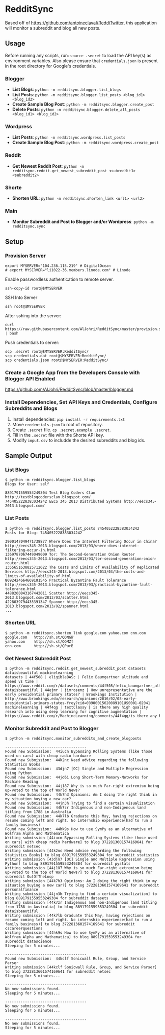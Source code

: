 # RedditSync

Based off of https://github.com/antoineclaval/ReddiTwitter, this application will monitor a subreddit and blog all new posts.

## Usage

Before running any scripts, run: `source .secret` to load the API key(s) as environment variables. Also please ensure that `credentials.json` is present in the root directory for Google's credentials.

### Blogger

- **List Blogs**: `python -m redditsync.blogger.list_blogs`
- **List Posts**: `python -m redditsync.blogger.list_posts <blog_id1> <blog_id2>`
- **Create Sample Blog Post**: `python -m redditsync.blogger.create_post`
- **Delete Posts**: `python -m redditsync.blogger.delete_all_posts <blog_id1> <blog_id2>`

### Wordpress

- **List Posts**: `python -m redditsync.wordpress.list_posts`
- **Create Sample Blog Post**: `python -m redditsync.wordpress.create_post`

### Reddit

- **Get Newest Reddit Post**: `python -m redditsync.reddit.get_newest_subreddit_post <subreddit1> <subreddit2>`

### Shorte

- **Shorten URL**: `python -m redditsync.shorten_link <url1> <url2>`

### Main

- **Monitor Subreddit and Post to Blogger and/or Wordpress**: `python -m redditsync.sync`

## Setup

### Provision Server

```
export MYSERVER="104.236.115.219" # DigitalOcean
# export MYSERVER="li1022-36.members.linode.com" # Linode
```

Enable passwordless authentication to remote server.

```
ssh-copy-id root@$MYSERVER
```

SSH Into Server

```
ssh root@$MYSERVER
```

After sshing into the server:

```
curl https://raw.githubusercontent.com/AlJohri/RedditSync/master/provision.sh | bash
```

Push credentials to server:

```
scp .secret root@$MYSERVER:RedditSync/
scp credentials.dat root@$MYSERVER:RedditSync/
scp credentials.json root@$MYSERVER:RedditSync/
```

### Create a Google App from the Developers Console with Blogger API Enabled

https://github.com/AlJohri/RedditSync/blob/master/blogger.md

### Install Dependencies, Set API Keys and Credentials, Configure Subreddits and Blogs

1. Install dependencies: `pip install -r requirements.txt`
2. Move `credentials.json` to root of repository.
3. Create `.secret` file. `cp .secret.example .secret`.
4. Fill in the `.secret` file with the Shorte API key.
5. Modify `input.csv` to includde the desired subreddits and blog ids.

## Sample Output

### List Blogs
```
$ python -m redditsync.blogger.list_blogs
Blogs for User: self

8891791559553249304 Test Blog Coders Clan http://testblogcodersclan.blogspot.com/
7454052228383034242 EECS 345 2013 Distributed Systems http://eecs345-2013.blogspot.com/
```

### List Posts
```
$ python -m redditsync.blogger.list_posts 7454052228383034242
Posts for Blog: 7454052228383034242

3900147049471738877 Where Does the Internet Filtering Occur in China? http://eecs345-2013.blogspot.com/2013/03/where-does-internet-filtering-occur-in.html
1369787067449049009 Tor: The Second-Generation Onion Router http://eecs345-2013.blogspot.com/2013/03/tor-second-generation-onion-router.html
1355651638825712622 The Costs and Limits of Availability of Replicated Services http://eecs345-2013.blogspot.com/2013/03/the-costs-and-limits-of-availability-of.html
8092424664669101545 Practical Byzantine Fault Tolerance http://eecs345-2013.blogspot.com/2013/03/practical-byzantine-fault-tolerance.html
4488200843167442011 Scatter http://eecs345-2013.blogspot.com/2013/03/scatter.html
4228039794435391347 Spanner http://eecs345-2013.blogspot.com/2013/02/spanner.html
...
```

### Shorten URL
```
$ python -m redditsync.shorten_link google.com yahoo.com cnn.com
google.com 	 http://sh.st/QONGW
yahoo.com 	 http://sh.st/QOMZf
cnn.com 	 http://sh.st/QPurB
```
### Get Newest Subreddit Post
```
$ python -m redditsync.reddit.get_newest_subreddit_post datasets dataisbeautiful machinelearning
datasets | 44f508 | eligibleBASc | Felix Baumgartner altitude and speed vs time | https://www.reddit.com/r/datasets/comments/44f508/felix_baumgartner_altitude_and_speed_vs_time/
dataisbeautiful | 44ejmr | jimrosenz | How unrepresentative are the early presidential primary states? | Brookings Institution | http://www.brookings.edu/research/opinions/2016/02/03-early-presidential-primary-states-frey?cid=00900015020089101US0001-02041
machinelearning | 44f4qg | textClassy | is there any high quality research into using deep learning for cognitive augmentation | https://www.reddit.com/r/MachineLearning/comments/44f4qg/is_there_any_high_quality_research_into_using/
```

### Monitor Subreddit and Post to Blogger
```
$ python -m redditsync.monitor_subreddits_and_create_blogposts

-------------------------------------
Found new Submission:  44iucn Bypassing Rolling Systems (like those used on cars) with cheap radio hardware
Found new Submission:  44k2nc Need advice regarding the following Statistics Books
Found new Submission:  43djn7 [OC] Single and Multiple Regression using Python
Found new Submission:  44jd6i Long Short-Term Memory-Networks for Machine Reading
Found new Submission:  44j187 Why is so much Far-right extremism being up-voted to the top of World News?
Found new Submission:  44k7h3 Opinions: Am I doing the right think in my situation buying a new car?
Found new Submission:  44jn3h Trying to find a certain visualization
Found new Submission:  44k7zr Indigenous and non-Indigenous land titling from 1788 in Australia
Found new Submission:  44k7lb Graduate this May, having rejections on resume coming left and right. No internship experience(had to run a family business)
Found new Submission:  44hk9s How to use SymPy as an alternative of Wolfram Alpha and Mathematica
Writing submission [44iucn Bypassing Rolling Systems (like those used on cars) with cheap radio hardware] to blog 3722813601574169641 for subreddit netsec
Writing submission [44k2nc Need advice regarding the following Statistics Books] to blog 8891791559553249304 for subreddit statistics
Writing submission [43djn7 [OC] Single and Multiple Regression using Python] to blog 8891791559553249304 for subreddit pystats
Writing submission [44j187 Why is so much Far-right extremism being up-voted to the top of World News?] to blog 3722813601574169641 for subreddit OutOfTheLoop
Writing submission [44k7h3 Opinions: Am I doing the right think in my situation buying a new car?] to blog 3722813601574169641 for subreddit personalfinance
Writing submission [44jn3h Trying to find a certain visualization] to blog 8891791559553249304 for subreddit datasets
Writing submission [44k7zr Indigenous and non-Indigenous land titling from 1788 in Australia] to blog 8891791559553249304 for subreddit dataisbeautiful
Writing submission [44k7lb Graduate this May, having rejections on resume coming left and right. No internship experience(had to run a family business)] to blog 3722813601574169641 for subreddit cscareerquestions
Writing submission [44hk9s How to use SymPy as an alternative of Wolfram Alpha and Mathematica] to blog 8891791559553249304 for subreddit datascience
Sleeping for 5 minutes...

-------------------------------------
Found new Submission:  44kclf Sonicwall Rule, Group, and Service Parser
Writing submission [44kclf Sonicwall Rule, Group, and Service Parser] to blog 3722813601574169641 for subreddit netsec
Sleeping for 5 minutes...

-------------------------------------
No new submissions found.
Sleeping for 5 minutes...

-------------------------------------
No new submissions found.
Sleeping for 5 minutes...

-------------------------------------
No new submissions found.
Sleeping for 5 minutes...
```
